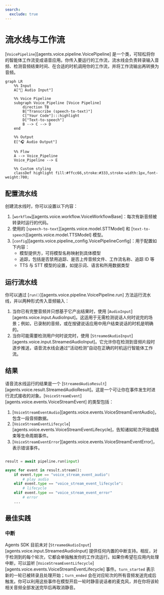 ```yaml
---
search:
  exclude: true
---
```

# 流水线与工作流

[`VoicePipeline`][agents.voice.pipeline.VoicePipeline] 是一个类，可轻松将你的智能体工作流变成语音应用。你传入要运行的工作流，流水线会负责转录输入音频、检测音频结束时间、在合适的时机调用你的工作流，并将工作流输出再转换为音频。

```mermaid
graph LR
    %% Input
    A["🎤 Audio Input"]

    %% Voice Pipeline
    subgraph Voice_Pipeline [Voice Pipeline]
        direction TB
        B["Transcribe (speech-to-text)"]
        C["Your Code"]:::highlight
        D["Text-to-speech"]
        B --> C --> D
    end

    %% Output
    E["🎧 Audio Output"]

    %% Flow
    A --> Voice_Pipeline
    Voice_Pipeline --> E

    %% Custom styling
    classDef highlight fill:#ffcc66,stroke:#333,stroke-width:1px,font-weight:700;

```

## 配置流水线

创建流水线时，你可以设置以下内容：

1. [`workflow`][agents.voice.workflow.VoiceWorkflowBase]：每次有新音频被转录时运行的代码。
2. 使用的 [`speech-to-text`][agents.voice.model.STTModel] 和 [`text-to-speech`][agents.voice.model.TTSModel] 模型。
3. [`config`][agents.voice.pipeline_config.VoicePipelineConfig]：用于配置如下内容：
    - 模型提供方，可将模型名称映射到具体模型
    - 追踪，包括是否禁用追踪、是否上传音频文件、工作流名称、追踪 ID 等
    - TTS 与 STT 模型的设置，如提示词、语言和所用数据类型

## 运行流水线

你可以通过 [`run()`][agents.voice.pipeline.VoicePipeline.run] 方法运行流水线，并以两种形式传入音频输入：

1. 当你已有完整音频并只想基于它产出结果时，使用 [`AudioInput`][agents.voice.input.AudioInput]。这适用于无需检测说话人何时说完的场景；例如，已录制的音频，或在按键说话应用中用户结束说话的时机是明确的。
2. 当你可能需要检测用户何时说完时，使用 [`StreamedAudioInput`][agents.voice.input.StreamedAudioInput]。它允许你在检测到音频片段时逐步推送，语音流水线会通过“活动检测”自动在正确的时机运行智能体工作流。

## 结果

语音流水线运行的结果是一个 [`StreamedAudioResult`][agents.voice.result.StreamedAudioResult]。这是一个可让你在事件发生时进行流式接收的对象。[`VoiceStreamEvent`][agents.voice.events.VoiceStreamEvent] 的类型包括：

1. [`VoiceStreamEventAudio`][agents.voice.events.VoiceStreamEventAudio]，包含一段音频数据。
2. [`VoiceStreamEventLifecycle`][agents.voice.events.VoiceStreamEventLifecycle]，告知诸如轮次开始或结束等生命周期事件。
3. [`VoiceStreamEventError`][agents.voice.events.VoiceStreamEventError]，表示错误事件。

```python

result = await pipeline.run(input)

async for event in result.stream():
    if event.type == "voice_stream_event_audio":
        # play audio
    elif event.type == "voice_stream_event_lifecycle":
        # lifecycle
    elif event.type == "voice_stream_event_error"
        # error
    ...
```

## 最佳实践

### 中断

Agents SDK 目前未对 [`StreamedAudioInput`][agents.voice.input.StreamedAudioInput] 提供任何内置的中断支持。相反，对于检测到的每个轮次，它都会单独触发你的工作流运行。如果你希望在应用内处理中断，可以监听 [`VoiceStreamEventLifecycle`][agents.voice.events.VoiceStreamEventLifecycle] 事件。`turn_started` 表示新的一轮已被转录且处理开始；`turn_ended` 会在对应轮次的所有音频发送完成后触发。你可以利用这些事件在模型开启一轮时静音说话者的麦克风，并在你将该轮相关音频全部发送完毕后再取消静音。